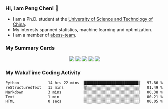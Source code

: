 ### Hi, I am Peng Chen! 👋
- I am a Ph.D. student at the [University of Science and Technology of China](https://www.ustc.edu.cn/).
- My interests spanned statistics, machine learning and optimization.
- I am a member of [abess-team](https://github.com/abess-team).

### My Summary Cards
<div align="center">
<!-- <p>
<a href="https://github-profile-summary-cards.vercel.app/demo.html">Get your own cards now!!</a>
</p> -->

![](http://github-profile-summary-cards.vercel.app/api/cards/profile-details?username=chenpnn&theme=buefy)
![](http://github-profile-summary-cards.vercel.app/api/cards/repos-per-language?username=chenpnn&theme=buefy)
![](http://github-profile-summary-cards.vercel.app/api/cards/most-commit-language?username=chenpnn&theme=buefy)
![](http://github-profile-summary-cards.vercel.app/api/cards/stats?username=chenpnn&theme=buefy)
![](http://github-profile-summary-cards.vercel.app/api/cards/productive-time?username=chenpnn&theme=buefy&utcOffset=8)
</div>

### My WakaTime Coding Activity
<!--START_SECTION:waka-->

```txt
Python             14 hrs 22 mins  ████████████████████████▒   97.86 %
reStructuredText   13 mins         ▒░░░░░░░░░░░░░░░░░░░░░░░░   01.49 %
Markdown           3 mins          ░░░░░░░░░░░░░░░░░░░░░░░░░   00.38 %
Text               1 min           ░░░░░░░░░░░░░░░░░░░░░░░░░   00.21 %
HTML               0 secs          ░░░░░░░░░░░░░░░░░░░░░░░░░   00.05 %
```

<!--END_SECTION:waka-->

<!--
**chenpnn/chenpnn** is a ✨ _special_ ✨ repository because its `README.md` (this file) appears on your GitHub profile.

Here are some ideas to get you started:

- 🔭 I’m currently working on ...
- 🌱 I’m currently learning ...
- 👯 I’m looking to collaborate on ...
- 🤔 I’m looking for help with ...
- 💬 Ask me about ...
- 📫 How to reach me: ...
- 😄 Pronouns: ...
- ⚡ Fun fact: ...
-->
